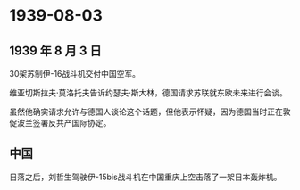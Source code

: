 # 1939-08-03

## 1939 年 8 月 3 日

30架苏制伊-16战斗机交付中国空军。

维亚切斯拉夫·莫洛托夫告诉约瑟夫·斯大林，德国请求苏联就东欧未来进行会谈。

虽然他确实请求允许与德国人谈论这个话题，但他表示怀疑，因为德国当时正在敦促波兰签署反共产国际协定。

## 中国

日落之后，刘哲生驾驶伊-15bis战斗机在中国重庆上空击落了一架日本轰炸机。

